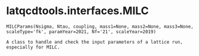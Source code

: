 latqcdtools.interfaces.MILC
=============

`MILCParams(Nsigma, Ntau, coupling, mass1=None, mass2=None, mass3=None, scaleType='fk', paramYear=2021, Nf='21', scaleYear=2019)`

    A class to handle and check the input parameters of a lattice run, especially for MILC.
    
